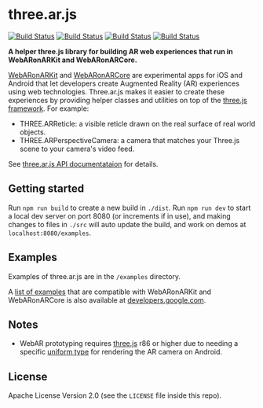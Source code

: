 # three.ar.js

[![Build Status](http://img.shields.io/travis/google-ar/three.ar.js.svg?style=flat-square)](https://travis-ci.org/google-ar/three.ar.js)
[![Build Status](http://img.shields.io/npm/v/three.ar.js.svg?style=flat-square)](https://www.npmjs.org/package/three.ar.js)
[![Build Status](http://img.shields.io/npm/dt/three.ar.js.svg?style=flat-square)](https://www.npmjs.org/package/three.ar.js)
[![Build Status](http://img.shields.io/npm/l/three.ar.js.svg?style=flat-square)](https://www.npmjs.org/package/three.ar.js)

**A helper three.js library for building AR web experiences that run in WebARonARKit and WebARonARCore.**

[WebARonARKit](https://github.com/googlevr/WebARonARKit) and [WebARonARCore](https://github.com/googlevr/WebARonARCore) are experimental apps for iOS and Android that let developers create Augmented Reality (AR) experiences using web technologies. Three.ar.js makes it easier to create these experiences by providing helper classes and utilities on top of the [three.js framework](https://threejs.org/). For example:

* THREE.ARReticle: a visible reticle drawn on the real surface of real world objects.
* THREE.ARPerspectiveCamera: a camera that matches your Three.js scene to your camera's video feed.

See [three.ar.js API documentataion](TODO) for details.

## Getting started

Run `npm run build` to create a new build in `./dist`. Run `npm run dev` to start a local dev server on port 8080 (or increments if in use), and making changes to files in `./src` will auto update the build, and work on demos at `localhost:8080/examples`.

## Examples

Examples of three.ar.js are in the `/examples` directory. 

A [list of examples](https://developers.google.com/ar/develop/web/getting-started#examples) that are compatible with WebARonARKit and WebARonARCore is also available at [developers.google.com](https://developers.google.com/ar/develop/web/getting-started#examples).

## Notes

* WebAR prototyping requires [three.js](https://threejs.org/) r86 or higher due to needing a specific [uniform type](https://github.com/mrdoob/three.js/pull/11463) for rendering the AR camera on Android.

## <a name="License">License</a>
Apache License Version 2.0 (see the `LICENSE` file inside this repo).
